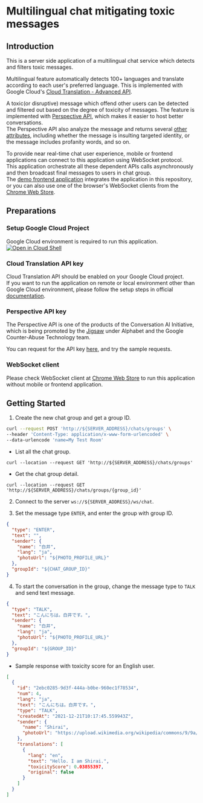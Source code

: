 # Multilingual chat mitigating toxic messages

## Introduction
This is a server side application of a multilingual chat service which detects and filters toxic messages.

Multilingual feature automatically detects 100+ languages and translate according to each user's preferred language.
This is implemented with Google Cloud's [Cloud Translation - Advanced API](https://cloud.google.com/translate).

A toxic(or disruptive) message which offend other users can be detected and filtered out based on the degree of toxicity of messages.
The feature is implemented with [Perspective API](https://perspectiveapi.com/), which makes it easier to host better conversations.  
The Perspective API also analyze the message and returns several [other attributes](https://support.perspectiveapi.com/s/about-the-api-attributes-and-languages), including 
whether the message is insulting targeted identity, or the message includes profanity words, and so on.

To provide near real-time chat user experience, mobile or frontend applications can connect to this application using WebSocket protocol.  
This application orchestrate all these dependent APIs calls asynchronously and then broadcast final messages to users in chat group.  
The [demo frontend application](https://github.com/google-cloud-japan/m10l-chat-antidote-frontend-demo) integrates the application in this repository, or you can also use one of the browser's WebSocket clients from the [Chrome Web Store](https://chrome.google.com/webstore/search/websocket).


## Preparations

### Setup Google Cloud Project

Google Cloud environment is required to run this application.  
[![Open in Cloud Shell](https://gstatic.com/cloudssh/images/open-btn.png)](https://console.cloud.google.com/)

### Cloud Translation API key

Cloud Translation API should be enabled on your Google Cloud project.  
If you want to run the application on remote or local environment other than Google Cloud environment, 
please follow the setup steps in official [documentation](https://cloud.google.com/translate/docs/setup).

### Perspective API key

The Perspective API is one of the products of the Conversation AI Initiative, 
which is being promoted by the [Jigsaw](https://jigsaw.google.com/) under Alphabet and 
the Google Counter-Abuse Technology team.

You can request for the API key [here](https://support.perspectiveapi.com/s/docs-get-started), and try the sample requests.

### WebSocket client

Please check WebSocket client at [Chrome Web Store](https://chrome.google.com/webstore/search/websocket) to run this application without mobile or frontend application.

## Getting Started

1. Create the new chat group and get a group ID.
```sh
curl --request POST 'http://${SERVER_ADDRESS}/chats/groups' \
--header 'Content-Type: application/x-www-form-urlencoded' \
--data-urlencode 'name=My Test Room'
```

- List all the chat group.
```shell
curl --location --request GET 'http://${SERVER_ADDRESS}/chats/groups'
```
- Get the chat group detail.
```shell
curl --location --request GET 'http://${SERVER_ADDRESS}/chats/groups/{group_id}'
```


2. Connect to the server `ws://${SERVER_ADDRESS}/ws/chat`.


3. Set the message type `ENTER`, and enter the group with group ID.
```json
{
  "type": "ENTER",
  "text": "",
  "sender": {
    "name": "白井",
    "lang": "ja",
    "photoUrl": "${PHOTO_PROFILE_URL}"
  },
  "groupId": "${CHAT_GROUP_ID}"
}
```

4. To start the conversation in the group, change the message type to `TALK` and send text message.
```json
{
  "type": "TALK",
  "text": "こんにちは。白井です。",
  "sender": {
    "name": "白井",
    "lang": "ja",
    "photoUrl": "${PHOTO_PROFILE_URL}"
  },
  "groupId": "${GROUP_ID}"
}
```

- Sample response with toxicity score for an English user.
```json
[
  {
    "id": "2ebc0285-9d3f-444a-b0be-960ec1f78534",
    "num": 4,
    "lang": "ja",
    "text": "こんにちは。白井です。",
    "type": "TALK",
    "createdAt": "2021-12-21T10:17:45.559943Z",
    "sender": {
      "name": "Shirai",
      "photoUrl": "https://upload.wikimedia.org/wikipedia/commons/9/9a/Gull_portrait_ca_usa.jpg"
    },
    "translations": [
      {
        "lang": "en",
        "text": "Hello. I am Shirai.",
        "toxicityScore": 0.03855397,
        "original": false
      }
    ]
  }
]
```

